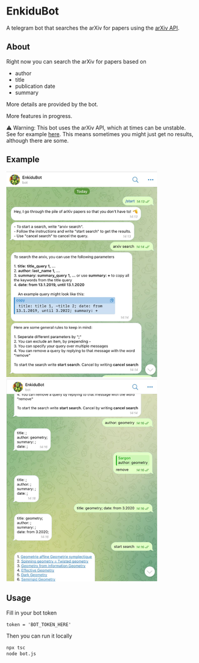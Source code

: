 # EnkiduBot

A telegram bot that searches the arXiv for papers using the [arXiv API](https://info.arxiv.org/help/api/index.html).

## About 

Right now you can search the arXiv for papers based on
- author
- title
- publication date
- summary

More details are provided by the bot.

More features in progress.

⚠️ Warning: This bot uses the arXiv API, which at times can be unstable. See for example [here](https://groups.google.com/g/arxiv-api/c/DYHxWrtBgbo/m/k1cbbM0IBwAJ). This means sometimes you might just get no results, although there are some.  

## Example
<img src="example_conversation.jpg" alt="drawing" width="400"/> <img src="example_conversation2.jpg" alt="drawing" width="400"/>

## Usage

Fill in your bot token
```
token = 'BOT_TOKEN_HERE'
```
Then you can run it locally
```
npx tsc
node bot.js
```


